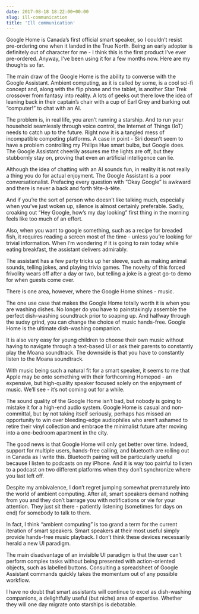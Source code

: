 ```yaml
---
date: 2017-08-18 18:22:00+00:00
slug: ill-communication
title: 'Ill communication'
---
```


Google Home is Canada’s first official smart speaker, so I couldn’t resist pre-ordering one when it landed in the True North. Being an early adopter is definitely out of character for me - I think this is the first product I’ve ever pre-ordered. Anyway, I’ve been using it for a few months now. Here are my thoughts so far.

The main draw of the Google Home is the ability to converse with the Google Assistant. Ambient computing, as it is called by some, is a cool sci-fi concept and, along with the flip phone and the tablet, is another Star Trek crossover from fantasy into reality. A lots of geeks out there love the idea of leaning back in their captain’s chair with a cup of Earl Grey and barking out “computer!” to chat with an AI.

The problem is, in real life, you aren’t running a starship. And to run your household seamlessly through voice control, the Internet of Things (IoT) needs to catch up to the future. Right now it is a tangled mess of incompatible competing platforms. A case in point - Siri doesn’t seem to have a problem controlling my Philips Hue smart bulbs, but Google does. The Google Assistant cheerily assures me the lights are off, but they stubbornly stay on, proving that even an artificial intelligence can lie.

<!--more-->

Although the idea of chatting with an AI sounds fun, in reality it is not really a thing you do for actual enjoyment. The Google Assistant is a poor conversationalist. Prefacing every question with “Okay Google” is awkward and there is never a back and forth tête-à-tête.

And if you’re the sort of person who doesn’t like talking much, especially when you’ve just woken up, silence is almost certainly preferable. Sadly, croaking out “Hey Google, how’s my day looking” first thing in the morning feels like too much of an effort.

Also, when you want to google something, such as a recipe for breaded fish, it requires reading a screen most of the time - unless you’re looking for trivial information. When I’m wondering if it is going to rain today while eating breakfast, the assistant delivers admirably. 

The assistant has a few party tricks up her sleeve, such as making animal sounds, telling jokes, and playing trivia games. The novelty of this forced frivolity wears off after a day or two, but telling a joke is a great go-to demo for when guests come over.

There is one area, however, where the Google Home shines - music.

The one use case that makes the Google Home totally worth it is when you are washing dishes. No longer do you have to painstakingly assemble the perfect dish-washing soundtrack prior to soaping up. And halfway through the sudsy grind, you can change the choice of music hands-free. Google Home is the ultimate dish-washing companion.

It is also very easy for young children to choose their own music without having to navigate through a text-based UI or ask their parents to constantly play the Moana soundtrack. The downside is that you have to constantly listen to the Moana soundtrack.

With music being such a natural fit for a smart speaker, it seems to me that Apple may be onto something with their forthcoming Homepod - an expensive, but high-quality speaker focused solely on the enjoyment of music. We’ll see - it’s not coming out for a while.

The sound quality of the Google Home isn’t bad, but nobody is going to mistake it for a high-end audio system. Google Home is casual and non-committal, but by not taking itself seriously, perhaps has missed an opportunity to win over bleeding-edge audiophiles who aren’t ashamed to retire their vinyl collection and embrace the minimalist future after moving into a one-bedroom apartment in the city.

The good news is that Google Home will only get better over time. Indeed, support for multiple users, hands-free calling, and bluetooth are rolling out in Canada as I write this. Bluetooth pairing will be particularly useful because I listen to podcasts on my iPhone. And it is way too painful to listen to a podcast on two different platforms when they don’t synchronize where you last left off.

Despite my ambivalence, I don’t regret jumping somewhat prematurely into the world of ambient computing. After all, smart speakers demand nothing from you and they don’t barrage you with notifications or vie for your attention. They just sit there - patiently listening (sometimes for days on end) for somebody to talk to them. 

In fact, I think “ambient computing” is too grand a term for the current iteration of smart speakers. Smart speakers at their most useful simply provide hands-free music playback. I don’t think these devices necessarily herald a new UI paradigm. 

The main disadvantage of an invisible UI paradigm is that the user can’t perform complex tasks without being presented with action-oriented objects, such as labelled buttons. Consulting a spreadsheet of Google Assistant commands quickly takes the momentum out of any possible workflow. 

I have no doubt that smart assistants will continue to excel as dish-washing companions, a delightfully useful (but niche) area of expertise. Whether they will one day migrate onto starships is debatable.